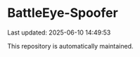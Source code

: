 # BattleEye-Spoofer

Last updated: 2025-06-10 14:49:53

This repository is automatically maintained.
